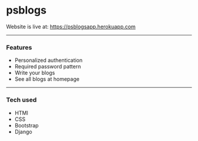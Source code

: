 # psblogs

Website is live at: https://psblogsapp.herokuapp.com
<hr />

### Features
- Personalized authentication
- Required password pattern
- Write your blogs
- See all blogs at homepage
<hr />

### Tech used
- HTMl
- CSS
- Bootstrap
- Django
